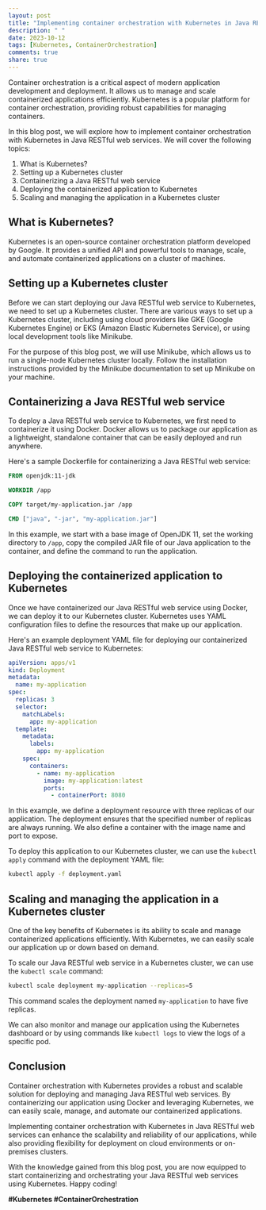 ```yaml
---
layout: post
title: "Implementing container orchestration with Kubernetes in Java RESTful web services"
description: " "
date: 2023-10-12
tags: [Kubernetes, ContainerOrchestration]
comments: true
share: true
---
```


Container orchestration is a critical aspect of modern application development and deployment. It allows us to manage and scale containerized applications efficiently. Kubernetes is a popular platform for container orchestration, providing robust capabilities for managing containers.

In this blog post, we will explore how to implement container orchestration with Kubernetes in Java RESTful web services. We will cover the following topics:

1. What is Kubernetes?
2. Setting up a Kubernetes cluster
3. Containerizing a Java RESTful web service
4. Deploying the containerized application to Kubernetes
5. Scaling and managing the application in a Kubernetes cluster

## What is Kubernetes?

Kubernetes is an open-source container orchestration platform developed by Google. It provides a unified API and powerful tools to manage, scale, and automate containerized applications on a cluster of machines.

## Setting up a Kubernetes cluster

Before we can start deploying our Java RESTful web service to Kubernetes, we need to set up a Kubernetes cluster. There are various ways to set up a Kubernetes cluster, including using cloud providers like GKE (Google Kubernetes Engine) or EKS (Amazon Elastic Kubernetes Service), or using local development tools like Minikube.

For the purpose of this blog post, we will use Minikube, which allows us to run a single-node Kubernetes cluster locally. Follow the installation instructions provided by the Minikube documentation to set up Minikube on your machine.

## Containerizing a Java RESTful web service

To deploy a Java RESTful web service to Kubernetes, we first need to containerize it using Docker. Docker allows us to package our application as a lightweight, standalone container that can be easily deployed and run anywhere.

Here's a sample Dockerfile for containerizing a Java RESTful web service:

```Dockerfile
FROM openjdk:11-jdk

WORKDIR /app

COPY target/my-application.jar /app

CMD ["java", "-jar", "my-application.jar"]
```

In this example, we start with a base image of OpenJDK 11, set the working directory to `/app`, copy the compiled JAR file of our Java application to the container, and define the command to run the application.

## Deploying the containerized application to Kubernetes

Once we have containerized our Java RESTful web service using Docker, we can deploy it to our Kubernetes cluster. Kubernetes uses YAML configuration files to define the resources that make up our application.

Here's an example deployment YAML file for deploying our containerized Java RESTful web service to Kubernetes:

```yaml
apiVersion: apps/v1
kind: Deployment
metadata:
  name: my-application
spec:
  replicas: 3
  selector:
    matchLabels:
      app: my-application
  template:
    metadata:
      labels:
        app: my-application
    spec:
      containers:
        - name: my-application
          image: my-application:latest
          ports:
            - containerPort: 8080
```

In this example, we define a deployment resource with three replicas of our application. The deployment ensures that the specified number of replicas are always running. We also define a container with the image name and port to expose.

To deploy this application to our Kubernetes cluster, we can use the `kubectl apply` command with the deployment YAML file:

```bash
kubectl apply -f deployment.yaml
```

## Scaling and managing the application in a Kubernetes cluster

One of the key benefits of Kubernetes is its ability to scale and manage containerized applications efficiently. With Kubernetes, we can easily scale our application up or down based on demand.

To scale our Java RESTful web service in a Kubernetes cluster, we can use the `kubectl scale` command:

```bash
kubectl scale deployment my-application --replicas=5
```

This command scales the deployment named `my-application` to have five replicas.

We can also monitor and manage our application using the Kubernetes dashboard or by using commands like `kubectl logs` to view the logs of a specific pod.

## Conclusion

Container orchestration with Kubernetes provides a robust and scalable solution for deploying and managing Java RESTful web services. By containerizing our application using Docker and leveraging Kubernetes, we can easily scale, manage, and automate our containerized applications.

Implementing container orchestration with Kubernetes in Java RESTful web services can enhance the scalability and reliability of our applications, while also providing flexibility for deployment on cloud environments or on-premises clusters.

With the knowledge gained from this blog post, you are now equipped to start containerizing and orchestrating your Java RESTful web services using Kubernetes. Happy coding!

**#Kubernetes #ContainerOrchestration**